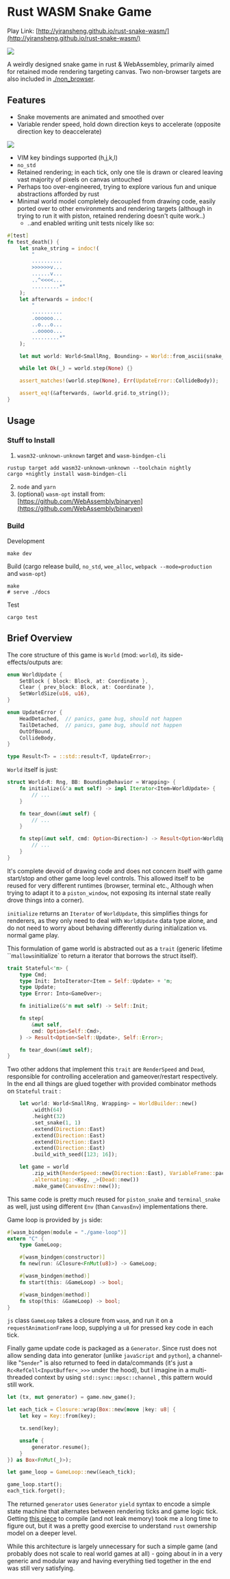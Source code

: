 # Rust WASM Snake Game

Play Link: [http://yiransheng.github.io/rust-snake-wasm/](http://yiransheng.github.io/rust-snake-wasm/)



![](./screenshots/games.png)



A weirdly designed snake game in rust & WebAssembley, primarily aimed for retained mode rendering targeting canvas. Two non-browser targets are also included in [./non_browser](./non_browser).

## Features

* Snake movements are animated and smoothed over
* Variable render speed, hold down direction keys to accelerate (opposite direction key to deaccelerate)

![](./screenshots/acceleration.gif)

* VIM key bindings supported (h,j,k,l)
* `no_std`
* Retained rendering; in each tick, only one tile is drawn or cleared leaving vast majority of pixels on canvas untouched
* Perhaps too over-engineered, trying to explore various fun and unique abstractions afforded by rust
* Minimal world model completely decoupled from drawing code, easily ported over to other environments and rendering targets (although in trying to run it with piston, retained rendering doesn't quite work..)
  * ..and enabled writing unit tests nicely like so:

```rust
#[test]
fn test_death() {
    let snake_string = indoc!(
        "
        ..........
        >>>>>>v...
        ......v...
        ..^<<<<...
        .........*"
    );
    let afterwards = indoc!(
        "
        ..........
        .oooooo...
        ..o...o...
        ..ooooo...
        .........*"
    );

    let mut world: World<SmallRng, Bounding> = World::from_ascii(snake_string);

    while let Ok(_) = world.step(None) {}

    assert_matches!(world.step(None), Err(UpdateError::CollideBody));

    assert_eq!(&afterwards, &world.grid.to_string());
}
```



## Usage

### Stuff to Install

1. `wasm32-unknown-unknown` target and `wasm-bindgen-cli`

```
rustup target add wasm32-unknown-unknown --toolchain nightly
cargo +nightly install wasm-bindgen-cli
```

2. `node` and `yarn`
3. (optional) `wasm-opt` install from: [https://github.com/WebAssembly/binaryen](https://github.com/WebAssembly/binaryen)

### Build

Development

```
make dev
```

Build (cargo release build, `no_std`, `wee_alloc`, `webpack --mode=production` and `wasm-opt`)

```
make
# serve ./docs
```

Test

```
cargo test
```

## Brief Overview

The core structure of this game is `World` (mod: `world`), its side-effects/outputs are:

```rust
enum WorldUpdate {
    SetBlock { block: Block, at: Coordinate },
    Clear { prev_block: Block, at: Coordinate },
    SetWorldSize(u16, u16),
}

enum UpdateError {
    HeadDetached,  // panics, game bug, should not happen
    TailDetached,  // panics, game bug, should not happen
    OutOfBound,
    CollideBody,
}

type Result<T> = ::std::result<T, UpdateError>;
```

`World` itself is just:

```rust
struct World<R: Rng, BB: BoundingBehavior = Wrapping> {
    fn initialize(&'a mut self) -> impl Iterator<Item=WorldUpdate> {
        // ...
    }

    fn tear_down(&mut self) {
        // ...
    }

    fn step(&mut self, cmd: Option<Direction>) -> Result<Option<WorldUpdate>> {
        // ...
    }
}
```

It's complete devoid of drawing code and does not concern itself with game start/stop and other game loop level controls. This allowed itself to be reused for very different runtimes (browser, terminal etc., Although when trying to adapt it to a `piston_window`, not exposing its internal state really drove things into a corner).

`initialize` returns an `Iterator` of `WorldUpdate`, this simplifies things for renderers, as they only need to deal with `WorldUpdate` data type alone, and do not need to worry about behaving differently during initialization vs. normal game play.

This formulation of game world is abstracted out as a `trait` (generic lifetime ``m` allows `initialize` to return a iterator that borrows the struct itself).

```rust
trait Stateful<'m> {
    type Cmd;
    type Init: IntoIterator<Item = Self::Update> + 'm;
    type Update;
    type Error: Into<GameOver>;

    fn initialize(&'m mut self) -> Self::Init;

    fn step(
        &mut self,
        cmd: Option<Self::Cmd>,
    ) -> Result<Option<Self::Update>, Self::Error>;

    fn tear_down(&mut self);
}
```

Two other addons that implement this `trait` are `RenderSpeed` and `Dead`, responsible for controlling acceleration and gameover/restart respectively. In the end all things are glued together with provided combinator methods on `Stateful` `trait` :

```rust
    let world: World<SmallRng, Wrapping> = WorldBuilder::new()
        .width(64)
        .height(32)
        .set_snake(1, 1)
        .extend(Direction::East)
        .extend(Direction::East)
        .extend(Direction::East)
        .extend(Direction::East)
        .build_with_seed([123; 16]);

    let game = world
        .zip_with(RenderSpeed::new(Direction::East), VariableFrame::pack)
        .alternating::<Key, _>(Dead::new())
        .make_game(CanvasEnv::new());
```

This same code is pretty much reused for `piston_snake` and `terminal_snake` as well, just using different `Env` (than `CanvasEnv`) implementations there. 

Game loop is provided by `js` side:

```rust
#[wasm_bindgen(module = "./game-loop")]
extern "C" {
    type GameLoop;

    #[wasm_bindgen(constructor)]
    fn new(run: &Closure<FnMut(u8)>) -> GameLoop;

    #[wasm_bindgen(method)]
    fn start(this: &GameLoop) -> bool;

    #[wasm_bindgen(method)]
    fn stop(this: &GameLoop) -> bool;
}
```

`js` class `GameLoop` takes a closure from `wasm`, and run it on a `requestAnimationFrame` loop, supplying a `u8` for pressed key code in each tick.

Finally game update code is packaged as a `Generator`. Since rust does not allow sending data into generator (unlike `javaScript` and `python`), a channel-like "`Sender`" is also returned to feed in data/commands (it's just a `Rc<RefCell<InputBuffer<_>>>` under the hood), but I imagine in a multi-threaded context by using `std::sync::mpsc::channel` , this pattern would still work.

```rust
let (tx, mut generator) = game.new_game();

let each_tick = Closure::wrap(Box::new(move |key: u8| {
    let key = Key::from(key);

    tx.send(key);

    unsafe {
        generator.resume();
    }
}) as Box<FnMut(_)>);

let game_loop = GameLoop::new(&each_tick);

game_loop.start();
each_tick.forget();
```

The returned `generator` uses `Generator` `yield` syntax to encode a simple state machine that alternates between rendering ticks and game logic tick. Getting [this piece](./src/system/state.rs#L252) to compile (and not leak memory) took me a long time to figure out, but it was a pretty good exercise to understand `rust` ownership model on a deeper level.

While this architecture is largely unnecessary for such a simple game (and probably does not scale to real world games at all) - going about in in a very generic and modular way and having everything tied together in the end was still very satisfying.